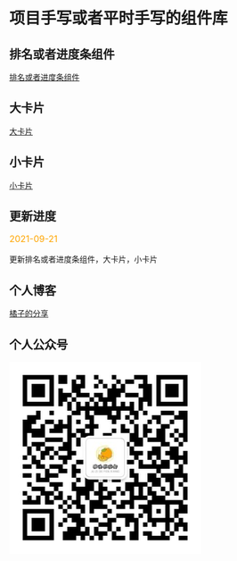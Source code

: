 # 项目手写或者平时手写的组件库

## 排名或者进度条组件

[排名或者进度条组件](/componet/ranking/README.md)

## 大卡片

[大卡片](/componet/bigCard/README.md)

## 小卡片

[小卡片](/componet/smallCard/README.md)

## 更新进度
<p style='color:orange;font-size:16px'>2021-09-21</p> 
更新排名或者进度条组件，大卡片，小卡片

## 个人博客

[橘子的分享](https://orangecj.cn/)

## 个人公众号

![橘子的分享](./images/橘子的分享.jpg)